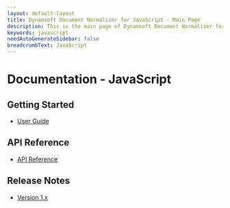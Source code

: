 ```yaml
---
layout: default-layout
title: Dynamsoft Document Normalizer for JavaScript - Main Page
description: This is the main page of Dynamsoft Document Normalizer for JavaScript SDK.
keywords: javascript
needAutoGenerateSidebar: false
breadcrumbText: JavaScript
---
```


# Documentation - JavaScript

## Getting Started

- [User Guide](user-guide/index.md)

## API Reference

- [API Reference](api-reference/index.md)

## Release Notes

- [Version 1.x](release-notes/javascript-1.md)